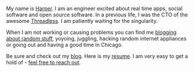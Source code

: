 My name is [Harper](http://nata2.org/). I am an engineer excited about real time apps, social software and open source software. In a previous life, I was the CTO of the awesome [Threadless](http://threadless.com). I am patiently waiting for the singularity.

When I am not working or causing problems you can find me [blogging about random stuff](http://nata2.org), yoyoing, juggling, hacking random internet appliances or going out and having a good time in Chicago.

Be sure and check out my [blog](http://nata2.org). Here is my [resume](http://harperreed.org/resume). I am very easy to get a hold of - [feel free to reach out](http://harperreed.org/contact). 